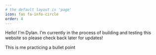 ```yaml
---
# the default layout is 'page'
icon: fas fa-info-circle
order: 4
---
```



Hello! I'm Dylan. I'm currently in the process of building and testing this website so please check back later for updates! 

<i class="fa-solid fa-atom"></i> This is me practicing a bullet point
